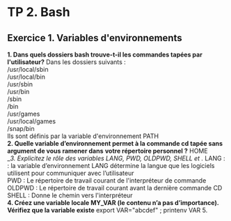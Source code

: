 # TP 2. Bash

## Exercice 1. Variables d'environnements

__1. Dans quels dossiers bash trouve-t-il les commandes tapées par l'utilisateur?__ 
Dans les dossiers suivants :  
/usr/local/sbin    
/usr/local/bin  
/usr/sbin  
/usr/bin  
/sbin  
/bin  
/usr/games  
/usr/local/games  
/snap/bin  
Ils sont définis par la variable d'environnement PATH  
__2. Quelle variable d’environnement permet à la commande cd tapée sans argument de vous ramener dans__
__votre répertoire personnel ?__
HOME   
__3. Explicitez le rôle des variables LANG, PWD, OLDPWD, SHELL et _.__ 
LANG : : la variable d’environnement LANG détermine la langue que les logiciels
utilisent pour communiquer avec l’utilisateur  
PWD : Le répertoire de travail courant de l'interpréteur de commande   
OLDPWD : Le répertoire de travail courant avant la dernière commande CD    
SHELL : Donne le chemin vers l'interpréteur  
__4. Créez une variable locale MY_VAR (le contenu n’a pas d’importance). Vérifiez que la variable existe__
export VAR="abcdef" ; printenv VAR
5. 

